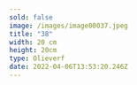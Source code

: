 ```yaml
---
sold: false
image: /images/image00037.jpeg
title: "38"
width: 20 cm
height: 20cm
type: Olieverf
date: 2022-04-06T13:53:20.246Z
---
```

